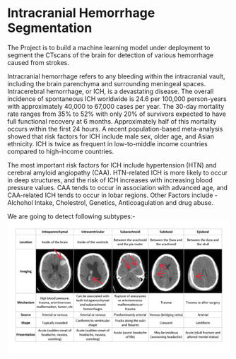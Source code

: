 # Intracranial Hemorrhage Segmentation
The Project is to build a machine learning model under deployment to segment the CTscans of the brain for detection of various hemorrhage caused from strokes.

Intracranial hemorrhage refers to any bleeding within the intracranial vault, including the brain parenchyma and surrounding meningeal spaces. Intracerebral hemorrhage, or ICH, is a devastating disease. The overall incidence of spontaneous ICH worldwide is 24.6 per 100,000 person-years with approximately 40,000 to 67,000 cases per year. The 30-day mortality rate ranges from 35% to 52% with only 20% of survivors expected to have full functional recovery at 6 months. Approximately half of this mortality occurs within the first 24 hours. A recent population-based meta-analysis showed that risk factors for ICH include male sex, older age, and Asian ethnicity. ICH is twice as frequent in low-to-middle income countries compared to high-income countries.

The most important risk factors for ICH include hypertension (HTN) and cerebral amyloid angiopathy (CAA). HTN-related ICH is more likely to occur in deep structures, and the risk of ICH increases with increasing blood pressure values. CAA tends to occur in association with advanced age, and CAA-related ICH tends to occur in lobar regions. Other Factors include - Alchohol Intake, Cholestrol, Genetics, Anticoagulation and drug abuse.

We are going to detect following subtypes:-
![ICH_Subtypes](https://github.com/Ravi-Maurya/Intracranial_Hemorrhage_Segmentation/blob/master/images/ICH_Types.png)

